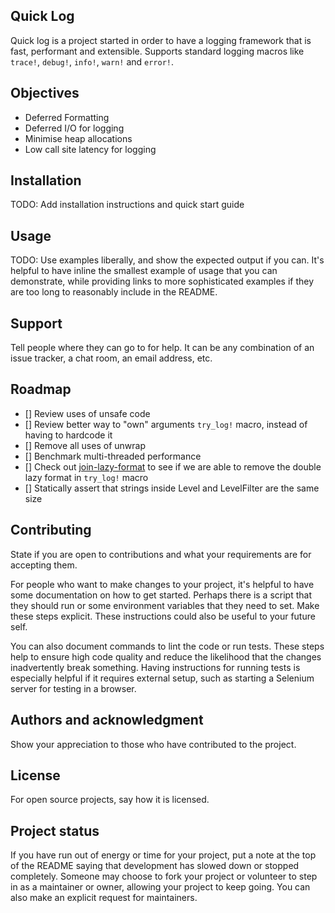 ## Quick Log

Quick log is a project started in order to have a logging framework that is fast, performant and extensible. Supports standard logging macros like `trace!`, `debug!`, `info!`, `warn!` and `error!`.

## Objectives

- Deferred Formatting
- Deferred I/O for logging
- Minimise heap allocations
- Low call site latency for logging

## Installation

TODO: Add installation instructions and quick start guide

## Usage

TODO: Use examples liberally, and show the expected output if you can. It's helpful to have inline the smallest example of usage that you can demonstrate, while providing links to more sophisticated examples if they are too long to reasonably include in the README.

## Support
Tell people where they can go to for help. It can be any combination of an issue tracker, a chat room, an email address, etc.

## Roadmap

- [] Review uses of unsafe code
- [] Review better way to "own" arguments `try_log!` macro, instead of having to hardcode it
- [] Remove all uses of unwrap
- [] Benchmark multi-threaded performance
- [] Check out [join-lazy-format](https://github.com/danielhenrymantilla/join-lazy-fmt-rs/blob/master/src/lazy_format.rs) to see if we are able to remove the double lazy format in `try_log!` macro
- [] Statically assert that strings inside Level and LevelFilter are the same size

## Contributing
State if you are open to contributions and what your requirements are for accepting them.

For people who want to make changes to your project, it's helpful to have some documentation on how to get started. Perhaps there is a script that they should run or some environment variables that they need to set. Make these steps explicit. These instructions could also be useful to your future self.

You can also document commands to lint the code or run tests. These steps help to ensure high code quality and reduce the likelihood that the changes inadvertently break something. Having instructions for running tests is especially helpful if it requires external setup, such as starting a Selenium server for testing in a browser.

## Authors and acknowledgment
Show your appreciation to those who have contributed to the project.

## License
For open source projects, say how it is licensed.

## Project status
If you have run out of energy or time for your project, put a note at the top of the README saying that development has slowed down or stopped completely. Someone may choose to fork your project or volunteer to step in as a maintainer or owner, allowing your project to keep going. You can also make an explicit request for maintainers.
